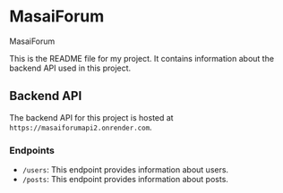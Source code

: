 # MasaiForum
MasaiForum

This is the README file for my project. It contains information about the backend API used in this project.

## Backend API

The backend API for this project is hosted at `https://masaiforumapi2.onrender.com`.

### Endpoints

- `/users`: This endpoint provides information about users.
- `/posts`: This endpoint provides information about posts.



